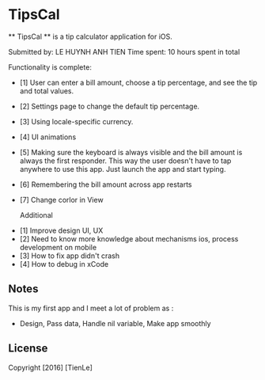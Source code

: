 # TipsCal

** TipsCal ** is a tip calculator application for iOS.

Submitted by: LE HUYNH ANH TIEN
Time spent: 10 hours spent in total

Functionality is complete:

* [1] User can enter a bill amount, choose a tip percentage, and see the tip and total values.
* [2] Settings page to change the default tip percentage.
* [3] Using locale-specific currency.
* [4] UI animations
* [5] Making sure the keyboard is always visible and the bill amount is always the first responder. This way the user doesn't have to tap anywhere to use this app. Just launch the app and start typing.
* [6] Remembering the bill amount across app restarts 
* [7] Change corlor in View

  Additional
- [1] Improve design UI, UX
- [2] Need to know more knowledge about mechanisms ios, process development on mobile 
- [3] How to fix app didn't crash
- [4] How to debug in xCode




## Notes
This is my first app and I meet a lot of problem as :
  - Design, Pass data, Handle nil variable,  Make app smoothly

## License
 Copyright [2016] [TienLe]

